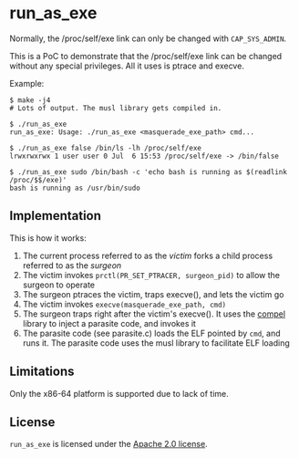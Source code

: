 run_as_exe
==========

Normally, the /proc/self/exe link can only be changed with `CAP_SYS_ADMIN`.

This is a PoC to demonstrate that the /proc/self/exe link can be changed
without any special privileges. All it uses is ptrace and execve.

Example:

```
$ make -j4
# Lots of output. The musl library gets compiled in.

$ ./run_as_exe
run_as_exe: Usage: ./run_as_exe <masquerade_exe_path> cmd...

$ ./run_as_exe false /bin/ls -lh /proc/self/exe
lrwxrwxrwx 1 user user 0 Jul  6 15:53 /proc/self/exe -> /bin/false

$ ./run_as_exe sudo /bin/bash -c 'echo bash is running as $(readlink /proc/$$/exe)'
bash is running as /usr/bin/sudo
```

Implementation
--------------

This is how it works:
1) The current process referred to as the _victim_ forks a child process referred to as the _surgeon_
2) The victim invokes `prctl(PR_SET_PTRACER, surgeon_pid)` to allow the surgeon to operate
3) The surgeon ptraces the victim, traps execve(), and lets the victim go
4) The victim invokes `execve(masquerade_exe_path, cmd)`
5) The surgeon traps right after the victim's execve().
   It uses the [compel](https://criu.org/Compel) library to inject a parasite code, and invokes it
6) The parasite code (see parasite.c) loads the ELF pointed by `cmd`, and runs it.
The parasite code uses the musl library to facilitate ELF loading

Limitations
-----------

Only the x86-64 platform is supported due to lack of time.

License
--------

`run_as_exe` is licensed under the
[Apache 2.0 license](https://www.apache.org/licenses/LICENSE-2.0).

